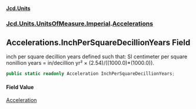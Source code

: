 #### [Jcd.Units](index 'index')
### [Jcd.Units.UnitsOfMeasure.Imperial](Jcd.Units.UnitsOfMeasure.Imperial 'Jcd.Units.UnitsOfMeasure.Imperial').[Accelerations](Accelerations 'Jcd.Units.UnitsOfMeasure.Imperial.Accelerations')

## Accelerations.InchPerSquareDecillionYears Field

inch per square decillion years defined such that: SI centimeter per square nonillion years = in/decillion yr² ×
(2.54)/((1000.0)*(1000.0)).

```csharp
public static readonly Acceleration InchPerSquareDecillionYears;
```

#### Field Value
[Acceleration](Acceleration 'Jcd.Units.UnitTypes.Acceleration')